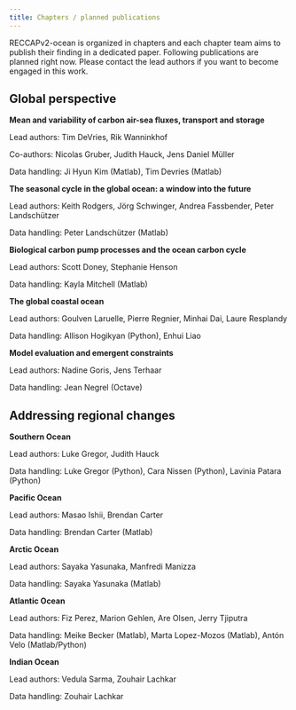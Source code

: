 ```yaml
---
title: Chapters / planned publications
---
```


RECCAPv2-ocean is organized in chapters and each chapter team aims to publish their finding in a dedicated paper. Following publications are planned right now. Please contact the lead authors if you want to become engaged in this work.

## Global perspective

**Mean and variability of carbon air-sea fluxes, transport and storage**

Lead authors: Tim DeVries, Rik Wanninkhof

Co-authors: Nicolas Gruber, Judith Hauck, Jens Daniel Müller

Data handling: Ji Hyun Kim (Matlab), Tim Devries (Matlab)

**The seasonal cycle in the global ocean: a window into the future**

Lead authors: Keith Rodgers, Jörg Schwinger, Andrea Fassbender, Peter Landschützer

Data handling: Peter Landschützer (Matlab)

**Biological carbon pump processes and the ocean carbon cycle**

Lead authors: Scott Doney, Stephanie Henson

Data handling: Kayla Mitchell (Matlab)

**The global coastal ocean**

Lead authors: Goulven Laruelle, Pierre Regnier, Minhai Dai, Laure Resplandy

Data handling: Allison Hogikyan (Python), Enhui Liao

**Model evaluation and emergent constraints**

Lead authors: Nadine Goris, Jens Terhaar

Data handling: Jean Negrel (Octave)

## Addressing regional changes

**Southern Ocean**

Lead authors: Luke Gregor, Judith Hauck

Data handling: Luke Gregor (Python), Cara Nissen (Python), Lavinia Patara (Python)

**Pacific Ocean**

Lead authors: Masao Ishii, Brendan Carter

Data handling: Brendan Carter (Matlab)

**Arctic Ocean**

Lead authors: Sayaka Yasunaka, Manfredi Manizza

Data handling: Sayaka Yasunaka (Matlab)

**Atlantic Ocean**

Lead authors: Fiz Perez, Marion Gehlen, Are Olsen, Jerry Tjiputra

Data handling: Meike Becker (Matlab), Marta Lopez-Mozos (Matlab), Antón Velo (Matlab/Python)

**Indian Ocean**

Lead authors: Vedula Sarma, Zouhair Lachkar

Data handling: Zouhair Lachkar
